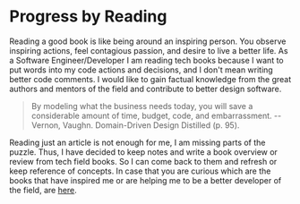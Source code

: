 # Progress by Reading

Reading a good book is like being around an inspiring person. You observe inspiring actions, feel contagious passion, and desire to live a better life. As a Software Engineer/Developer I am reading tech books because I want to put words into my code actions and decisions, and I don't mean writing better code comments. I would like to gain factual knowledge from the great authors and mentors of the field and contribute to better design software.

> By modeling what the business needs today, you will save a considerable amount of time, budget, code, and embarrassment. --Vernon, Vaughn. Domain-Driven Design Distilled (p. 95). 

Reading just an article is not enough for me, I am missing parts of the puzzle. Thus, I have decided to keep notes and write a book overview or review from tech field books. So I can come back to them and refresh or keep reference of concepts. In case that you are curious which are the books that have inspired me or are helping me to be a better developer of the field, are [here](https://github.com/mdoklea/books/wiki).




